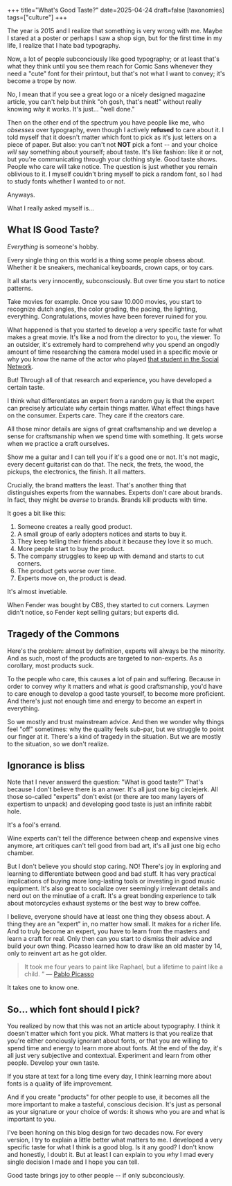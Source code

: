 +++
title="What's Good Taste?"
date=2025-04-24
draft=false
[taxonomies]
tags=["culture"]
+++

The year is 2015 and I realize that something is very wrong with me.
Maybe I stared at a poster or perhaps I saw a shop sign, but for the first time in my life,
I realize that I hate bad typography.

Now, a lot of people subconciously like good typography; or at least that's what they think
until you see them reach for Comic Sans whenever they need a "cute" font for their printout,
but that's not what I want to convey; it's become a trope by now.

No, I mean that if you see a great logo or a nicely designed magazine article, you can't help but
think "oh gosh, that's neat!" without really knowing *why* it works. It's just... "well done."

Then on the other end of the spectrum you have people like me, who *obsesses* over typography,
even though I actively **refused** to care about it.
I told myself that it doesn't matter which font to pick as it's just letters on a piece of paper.
But also: you can't not **NOT** pick a font -- and your choice *will* say something about yourself;
about taste.
It's like fashion: like it or not, but you're communicating through your clothing style.
Good taste shows.
People who care will take notice.
The question is just whether you remain oblivious to it.
I myself couldn't bring myself to pick a random font, so I had to study fonts whether I wanted to or not. 

Anyways.

What I really asked myself is... 

## What IS Good Taste?

*Everything* is someone's hobby.

Every single thing on this world is a thing some people obsess about. 
Whether it be sneakers, mechanical keyboards, crown caps, or toy cars.

It all starts very innocently, subconsciously.
But over time you start to notice patterns.

Take movies for example.
Once you saw 10.000 movies, you start to recognize dutch angles, the color grading, the pacing, the lighting, everything. 
Congratulations, movies have been forever ruined for you.

What happened is that you started to develop a very specific taste for what makes a great movie.
It's like a nod from the director to you, the viewer.
To an outsider, it's extremely hard to comprehend why you spend an ongodly amount of time
researching the camera model used in a specific movie or why you know the name of the actor
who played [that student in the Social Network](https://www.imdb.com/name/nm1035503/).

But! Through all of that research and experience, you have developed a certain taste.

I think what differentiates an expert from a random guy is that the expert 
can precisely articulate *why* certain things matter.
What effect things have on the consumer.
Experts care.
They care if the creators care.

All those minor details are signs of great craftsmanship
and we develop a sense for craftsmanship when we spend time with something.
It gets worse when we practice a craft ourselves.

Show me a guitar and I can tell you if it's a good one or not.
It's not magic, every decent guitarist can do that. 
The neck, the frets, the wood, the pickups, the electronics, the finish.
It all matters.

Crucially, the brand matters the least.
That's another thing that distinguishes experts from the wannabes.
Experts don't care about brands.
In fact, they might be *averse* to brands.
Brands kill products with time.

It goes a bit like this:

1. Someone creates a really good product. 
2. A small group of early adopters notices and starts to buy it. 
3. They keep telling their friends about it because they love it so much.
4. More people start to buy the product.
5. The company struggles to keep up with demand and starts to cut corners.
6. The product gets worse over time.
7. Experts move on, the product is dead.

It's almost invetiable.

When Fender was bought by CBS, they started to cut corners.
Laymen didn't notice, so Fender kept selling guitars; but experts did.

## Tragedy of the Commons

Here's the problem: almost by definition, experts will always be the minority.
And as such, most of the products are targeted to non-experts.
As a corollary, most products suck. 

To the people who care, this causes a lot of pain and suffering.
Because in order to convey *why* it matters and what *is* good craftsmanship,
you'd have to care enough to develop a good taste yourself, to become more proficient. 
And there's just not enough time and energy to become an expert in everything.

So we mostly <coast by> and trust mainstream advice. 
And then we wonder why things feel "off" sometimes: why the quality feels sub-par,
but we struggle to point our finger at it.
There's a kind of tragedy in the situation.
But we are mostly <obliviant> to the situation, so we don't realize. 

## Ignorance is bliss

Note that I never answerd the question: "What is good taste?"
That's because I don't believe there is an anwer. 
It's all just one big circlejerk.
All those so-called "experts" don't exist (or there are too many layers of expertism to unpack)
and developing good taste is just an infinite rabbit hole.

It's a fool's errand.

Wine experts can't tell the difference between cheap and expensive vines anymore,
art critiques can't tell good from bad art, it's all just one big echo chamber.

But I don't believe you should stop caring. NO!
There's joy in exploring and learning to differentiate between good and bad stuff.
It has very practical implications of buying more long-lasting tools or investing in good music equipment.
It's also great to socialize over seemingly irrelevant details and nerd out on the minutiae of a craft.
It's a great bonding experience to talk about motorcycles exhaust systems or the best way to brew coffee.

I believe, everyone should have at least one thing they obsess about.
A thing they are an "expert" in, no matter how small.
It makes for a richer life.
And to truly become an expert, you have to learn from the masters and learn a craft for real.
Only then can you start to dismiss their advice and build your own thing.
Picasso learned how to draw like an old master by 14, only to reinvent art as he got older. 

> It took me four years to paint like Raphael, but a lifetime to paint like a child. ”
> — [Pablo Picasso](https://www.pablopicasso.org/quotes.jsp)

It takes one to know one.

## So... which font should I pick?

You realized by now that this was not an article about typography.
I think it doesn't matter which font you pick.
What matters is that you realize that you're either conciously ignorant about fonts,
or that you are willing to spend time and energy to learn more about fonts.
At the end of the day, it's all just very subjective and contextual.
Experiment and learn from other people.
Develop your own taste.

If you stare at text for a long time every day, 
I think learning more about fonts is a quality of life improvement. 

And if you create "products" for other people to use, it becomes all the more important 
to make a tasteful, conscious decision. 
It's just as personal as your signature or your choice of words: it shows who you are
and what is important to you.

I've been honing on this blog design for two decades now.
For every version, I try to explain a little better what matters to me.
I developed a very specific taste for what I think is a good blog.
Is it any good? I don't know and honestly, I doubt it.
But at least I can explain to you *why* I mad every single decision I made
and I hope you can tell.

Good taste brings joy to other people -- if only subconciously.

